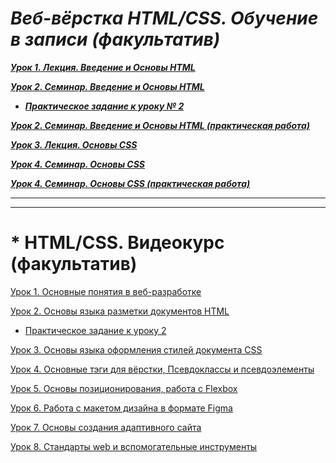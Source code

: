 # ***Веб-вёрстка HTML/CSS. Обучение в записи (факультатив)***<br>

***[Урок 1. Лекция. Введение и Основы HTML](https://github.com/olgashenkel/HTML_CSS-Elective/tree/main/Lesson_1)***

***[Урок 2. Семинар. Введение и Основы HTML](https://github.com/olgashenkel/HTML_CSS-Elective/tree/main/Lesson_2-2)***

* ***[Практическое задание к уроку № 2](https://github.com/olgashenkel/HTML_CSS-Elective/tree/main/Lesson_2-2)***

***[Урок 2. Семинар. Введение и Основы HTML (практическая работа)]()***

***[Урок 3. Лекция. Основы CSS]()***

***[Урок 4. Семинар. Основы CSS]()***

***[Урок 4. Семинар. Основы CSS (практическая работа)]()***

----
----

# * HTML/CSS. Видеокурс (факультатив)

[Урок 1. Основные понятия в веб-разработке](https://github.com/olgashenkel/HTML_CSS-Elective/tree/main/Lesson_1)

[Урок 2. Основы языка разметки документов HTML](https://github.com/olgashenkel/HTML_CSS-Elective/tree/main/Lesson_2)

* [Практическое задание к уроку 2](https://github.com/olgashenkel/HTML_CSS-Elective/tree/main/Lesson_2/PRACTICAL)

[Урок 3. Основы языка оформления стилей документа CSS]()

[Урок 4. Основные тэги для вёрстки, Псевдоклассы и псевдоэлементы]()

[Урок 5. Основы позиционирования, работа с Flexbox]()

[Урок 6. Работа с макетом дизайна в формате Figma]()

[Урок 7. Основы создания адаптивного сайта]()

[Урок 8. Стандарты web и вспомогательные инструменты]()

